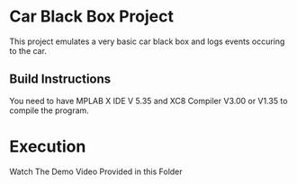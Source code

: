 # Car Black Box Project

This project emulates a very basic car black box and logs events occuring to the car.



## Build Instructions
You need to have MPLAB X IDE V 5.35 and XC8 Compiler V3.00 or V1.35 to compile the program.

# Execution

Watch The Demo Video Provided in this Folder
